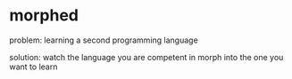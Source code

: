 morphed
=======

problem: learning a second programming language

solution: watch the language you are competent in morph into the one you want to learn
